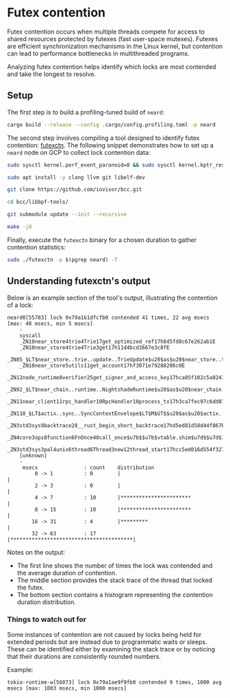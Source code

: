 <!-- cspell:words futexes futexctn kptr libelf libbpf pgrep futexctn's msecs vtable -->
# Futex contention

Futex contention occurs when multiple threads compete for access to shared resources protected by futexes (fast user-space mutexes). Futexes are efficient synchronization mechanisms in the Linux kernel, but contention can lead to performance bottlenecks in multithreaded programs.

Analyzing futex contention helps identify which locks are most contended and take the longest to resolve.

## Setup

The first step is to build a profiling-tuned build of `neard`:

```sh
cargo build --release --config .cargo/config.profiling.toml -p neard
```

The second step involves compiling a tool designed to identify futex contention: [futexctn](https://github.com/iovisor/bcc/blob/master/libbpf-tools/futexctn.c). The following snippet demonstrates how to set up a `neard` node on GCP to collect lock contention data:

```sh
sudo sysctl kernel.perf_event_paranoid=0 && sudo sysctl kernel.kptr_restrict=0

sudo apt install -y clang llvm git libelf-dev

git clone https://github.com/iovisor/bcc.git

cd bcc/libbpf-tools/

git submodule update --init --recursive

make -j8
```

Finally, execute the `futexctn` binary for a chosen duration to gather contention statistics:

```sh
sudo ./futexctn -p $(pgrep neard) -T
```

## Understanding futexctn's output

Below is an example section of the tool's output, illustrating the contention of a lock:

```text
neard0[55783] lock 0x79a1b1dfcfb0 contended 41 times, 22 avg msecs [max: 48 msecs, min 5 msecs]
    -
    syscall
    _ZN10near_store4trie4Trie17get_optimized_ref17h8d5fd8c67e262ab1E
    _ZN10near_store4trie4Trie3get17h11d4bcd3667e3c8fE
    _ZN85_$LT$near_store..trie..update..TrieUpdate$u20$as$u20$near_store..trie..TrieAccess$GT$3get17h041c58f313ed6d6cE
    _ZN10near_store5utils11get_account17hf3071e79288206c0E
    _ZN12node_runtime8verifier25get_signer_and_access_key17hca85f102c5a0241bE
    _ZN92_$LT$near_chain..runtime..NightshadeRuntime$u20$as$u20$near_chain..types..RuntimeAdapter$GT$24can_verify_and_charge_tx17hb1907151d54f3c6bE
    _ZN11near_client11rpc_handler10RpcHandler10process_tx17h3ca7fec97c6dd01eE
    _ZN110_$LT$actix..sync..SyncContextEnvelope$LT$M$GT$$u20$as$u20$actix..address..envelope..EnvelopeProxy$LT$A$GT$$GT$6handle17h0f78e99e6ce63395E
    _ZN3std3sys9backtrace28__rust_begin_short_backtrace17hd5ed81d58d44f867E
    _ZN4core3ops8function6FnOnce40call_once$u7b$$u7b$vtable.shim$u7d$$u7d$17hc18f360a04c1b975E
    _ZN3std3sys3pal4unix6thread6Thread3new12thread_start17hcc5ed016d554f327E
    [unknown]
    -
     msecs               : count    distribution
         0 -> 1          : 0        |                                        |
         2 -> 3          : 0        |                                        |
         4 -> 7          : 10       |***********************                 |
         8 -> 15         : 10       |***********************                 |
        16 -> 31         : 4        |*********                               |
        32 -> 63         : 17       |****************************************|
```

Notes on the output:

- The first line shows the number of times the lock was contended and the average duration of contention.
- The middle section provides the stack trace of the thread that locked the futex.
- The bottom section contains a histogram representing the contention duration distribution.

### Things to watch out for

Some instances of contention are not caused by locks being held for extended periods but are instead due to programmatic waits or sleeps. These can be identified either by examining the stack trace or by noticing that their durations are consistently rounded numbers.

Example:

```text
tokio-runtime-w[56073] lock 0x79a1ae9f9fb0 contended 9 times, 1000 avg msecs [max: 1003 msecs, min 1000 msecs]
```
